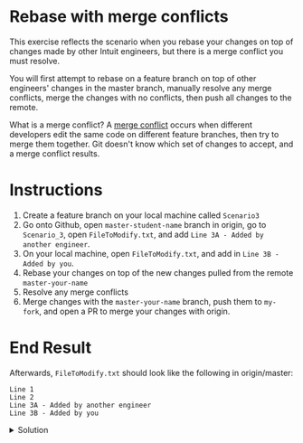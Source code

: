 # Rebase with merge conflicts

This exercise reflects the scenario when you rebase your changes on top of changes made by other Intuit engineers, but there is a merge conflict you must resolve. 

You will first attempt to rebase on a feature branch on top of other engineers' changes in the master branch, manually resolve any merge conflicts, merge the changes with no conflicts, then push all changes to the remote. 

What is a merge conflict?
A [merge conflict](https://www.atlassian.com/git/tutorials/using-branches/merge-conflicts) occurs when different developers edit the same code on different feature branches, then try to merge them together. Git doesn't know which set of changes to accept, and a merge conflict results. 

# Instructions 
1. Create a feature branch on your local machine called `Scenario3`
1. Go onto Github, open `master-student-name` branch in origin, go to `Scenario_3`, open `FileToModify.txt`, and add `Line 3A - Added by another engineer`.
1. On your local machine, open `FileToModify.txt`, and add in `Line 3B - Added by you`.
1. Rebase your changes on top of the new changes pulled from the remote `master-your-name`
1. Resolve any merge conflicts 
1. Merge changes with the `master-your-name` branch, push them to `my-fork`, and open a PR to merge your changes with origin. 

# End Result
Afterwards, `FileToModify.txt` should look like the following in origin/master:
```
Line 1
Line 2
Line 3A - Added by another engineer
Line 3B - Added by you
```

<details>
  <summary>Solution</summary>

1. Create and checkout new branch for exercise 23
    ```console
    $ git checkout -b scenario3
    ```
1. Go to Github, open `Scenario_3/FileToModify.txt` from `master-your-name`, and add a line `Line 3A - Added by another engineer`
1. On your local `scenario3` branch, open `FileToModify.txt` and add a line `Line 3B - Added by you`.
1. Stage and commit your changes 
    ```console
    $ git stage -A
    $ git commit -m "your message"
    ```
1. Update `master-your-name` with the latest changes from Git
    ```console
    $ git checkout master-your-name
    $ git pull
    $ git checkout scenario3
    ```
1. Try to rebase your changes on top of the new changes made by another engineer in master-your-name. A merge conflict should appear.
    ```console
    $ git rebase master
    ```
1. Resolve the merge conflict.
    First, go to the file where the merge conflict is occuring. You should see something like this:
    ```
    <<<<<<< HEAD
    Line 3A - Added by another engineer
    =======
    Line 3B - Added by you
    >>>>>>> Line 3B Added by you merge conflict 
    ```
    The content between `<<<<<<< HEAD` and `=======` is what is currently at the head, which is a reference to the last commit in the current branch. 

    The content between `=======` and `>>>>>>> Line 3B Added by you merge conflict` is the content you are trying to add, which is conflicting with the content from the last commit. 

    In this case, we want to keep both lines 3A and 3B. So we simply drag line 3B in between `<<<<<<< HEAD` and `=======`, make sure there's no other merge conflicts, and delete the merge conflict markers `<<<<<<< HEAD`, `=======`, and `>>>>>>> Line 3B Added by you merge conflict`.

    Your final result, after you've resolved the merge conflicts, should look like this:
    ```
    Line 1
    Line 2
    Line 3A - Added by another engineer
    Line 3B - Added by you
    ```
1. Add your changes, and continue the rebase.
    ```console
    $ git add -A 
    $ git rebase --continue
    ```
1. Push your changes to Github
    ```console
    $ git push
    ```
1. Open a Pull Request on Githunb to merge changes from `my-fork` to `master-your-name` branch in origin. 
</details>